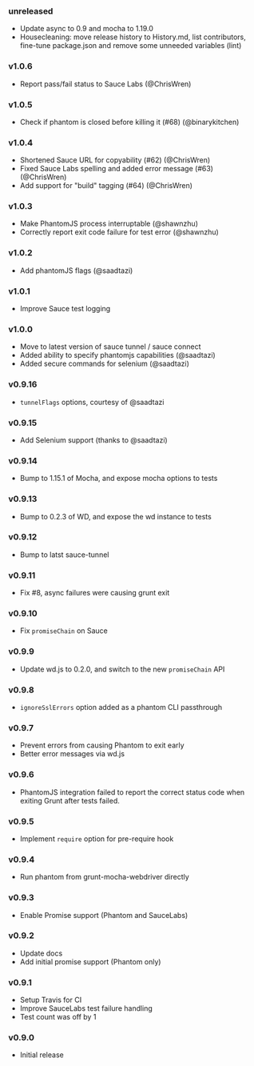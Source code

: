 ### unreleased

 - Update async to 0.9 and mocha to 1.19.0
 - Housecleaning: move release history to History.md, list contributors, fine-tune package.json and remove some unneeded variables (lint)

### v1.0.6
 - Report pass/fail status to Sauce Labs (@ChrisWren)

### v1.0.5
 - Check if phantom is closed before killing it (#68) (@binarykitchen)

### v1.0.4
 - Shortened Sauce URL for copyability (#62) (@ChrisWren)
 - Fixed Sauce Labs spelling and added error message (#63) (@ChrisWren)
 - Add support for "build" tagging (#64) (@ChrisWren)

### v1.0.3
 - Make PhantomJS process interruptable (@shawnzhu)
 - Correctly report exit code failure for test error (@shawnzhu)

### v1.0.2
 - Add phantomJS flags (@saadtazi)

### v1.0.1
 - Improve Sauce test logging

### v1.0.0
 - Move to latest version of sauce tunnel / sauce connect
 - Added ability to specify phantomjs capabilities (@saadtazi)
 - Added secure commands for selenium (@saadtazi)

### v0.9.16
 - `tunnelFlags` options, courtesy of @saadtazi

### v0.9.15
 - Add Selenium support (thanks to @saadtazi)

### v0.9.14
 - Bump to 1.15.1 of Mocha, and expose mocha options to tests

### v0.9.13
 - Bump to 0.2.3 of WD, and expose the wd instance to tests

### v0.9.12
 - Bump to latst sauce-tunnel

### v0.9.11
 - Fix #8, async failures were causing grunt exit

### v0.9.10
 - Fix `promiseChain` on Sauce

### v0.9.9
 - Update wd.js to 0.2.0, and switch to the new `promiseChain` API

### v0.9.8
 - `ignoreSslErrors` option added as a phantom CLI passthrough

### v0.9.7
 - Prevent errors from causing Phantom to exit early
 - Better error messages via wd.js

### v0.9.6
 - PhantomJS integration failed to report the correct status code
 when exiting Grunt after tests failed.

### v0.9.5
 - Implement `require` option for pre-require hook

### v0.9.4
 - Run phantom from grunt-mocha-webdriver directly

### v0.9.3
 - Enable Promise support (Phantom and SauceLabs)

### v0.9.2
 - Update docs
 - Add initial promise support (Phantom only)

### v0.9.1
 - Setup Travis for CI
 - Improve SauceLabs test failure handling
 - Test count was off by 1

### v0.9.0
 - Initial release
